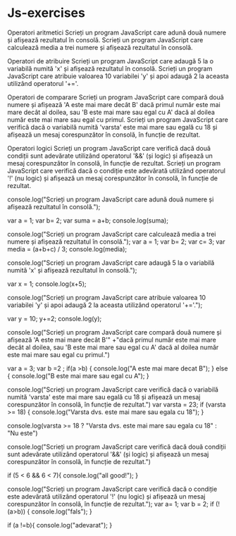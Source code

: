 # Js-exercises

Operatori aritmetici
Scrieți un program JavaScript care adună două numere și afișează rezultatul în consolă.
Scrieți un program JavaScript care calculează media a trei numere și afișează rezultatul în consolă.

Operatori de atribuire
Scrieți un program JavaScript care adaugă 5 la o variabilă numită 'x' și afișează rezultatul în consolă.
Scrieți un program JavaScript care atribuie valoarea 10 variabilei 'y' și apoi adaugă 2 la aceasta utilizând operatorul '+='.

Operatori de comparare
Scrieți un program JavaScript care compară două numere și afișează 'A este mai mare decât B' dacă primul număr este mai mare decât al doilea, sau 'B este mai mare sau egal cu A' dacă al doilea număr este mai mare sau egal cu primul.
Scrieți un program JavaScript care verifică dacă o variabilă numită 'varsta' este mai mare sau egală cu 18 și afișează un mesaj corespunzător în consolă, în funcție de rezultat.

Operatori logici
Scrieți un program JavaScript care verifică dacă două condiții sunt adevărate utilizând operatorul '&&' (și logic) și afișează un mesaj corespunzător în consolă, în funcție de rezultat.
Scrieți un program JavaScript care verifică dacă o condiție este adevărată utilizând operatorul '!' (nu logic) și afișează un mesaj corespunzător în consolă, în funcție de rezultat.

console.log("Scrieți un program JavaScript care adună două numere și afișează rezultatul în consolă.");

var a = 1;
var b= 2;
var suma = a+b;
console.log(suma);

console.log("Scrieți un program JavaScript care calculează media a trei numere și afișează rezultatul în consolă.");
var a = 1;
var b= 2;
var c= 3;
var media = (a+b+c) / 3;
console.log(media);

console.log("Scrieți un program JavaScript care adaugă 5 la o variabilă numită 'x' și afișează rezultatul în consolă.");

var x = 1;
console.log(x+5);

console.log("Scrieți un program JavaScript care atribuie valoarea 10 variabilei 'y' și apoi adaugă 2 la aceasta utilizând operatorul '+='.");

var y = 10;
y+=2;
console.log(y);

console.log("Scrieți un program JavaScript care compară două numere și afișează 'A este mai mare decât B'"
+"dacă primul număr este mai mare decât al doilea, sau 'B este mai mare sau egal cu A' dacă al doilea număr este mai mare sau egal cu primul.")

var a = 3;
var b =2 ;
if(a >b) {
console.log("A este mai mare decat B");
}
else {
console.log("B este mai mare sau egal cu A");
}

console.log("Scrieți un program JavaScript care verifică dacă o variabilă numită 'varsta' este mai mare sau egală cu 18 și afișează un mesaj corespunzător în consolă, în funcție de rezultat.")
var varsta = 23;
if (varsta >= 18) {
console.log("Varsta dvs. este mai mare sau egala cu 18");
}

console.log(varsta >= 18 ? "Varsta dvs. este mai mare sau egala cu 18" : "Nu este")

console.log("Scrieți un program JavaScript care verifică dacă două condiții sunt adevărate utilizând operatorul '&&' (și logic) și afișează un mesaj corespunzător în consolă, în funcție de rezultat.")

if (5 < 6 && 6 < 7){
console.log("all good!");
}

console.log("Scrieți un program JavaScript care verifică dacă o condiție este adevărată utilizând operatorul '!' (nu logic) și afișează un mesaj corespunzător în consolă, în funcție de rezultat.");
var a= 1;
var b = 2;
if (!(a>b)) {
console.log("fals");
}

if (a !=b){
console.log("adevarat");
}
